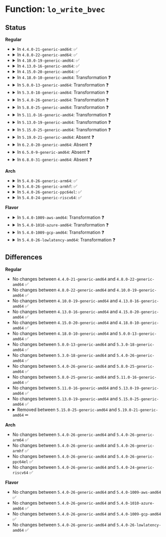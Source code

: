 # Function: <code>lo_write_bvec</code>

## Status
<b>Regular</b>
<ul>
<li>
<details>
<summary>In <code>4.4.0-21-generic-amd64</code>: ✅</summary>

```c
int lo_write_bvec(struct file * file, struct bio_vec * bvec, loff_t * ppos)
```

```json
{
  "name": "lo_write_bvec",
  "collision_type": "Unique Static",
  "inline_type": "No",
  "funcs": [
    {
      "addr": 18446744071584543344,
      "name": "lo_write_bvec",
      "external": false,
      "loc": "drivers/block/loop.c:261",
      "file": "drivers/block/loop.c",
      "inline": "seen, unknown",
      "caller_inline": [],
      "caller_func": [
        "drivers/block/loop.c:loop_queue_work",
        "drivers/block/loop.c:loop_queue_work"
      ]
    }
  ],
  "symbols": [
    {
      "addr": 18446744071584543344,
      "name": "lo_write_bvec",
      "section": ".text",
      "bind": "STB_LOCAL",
      "size": 270
    }
  ]
}
```
</details>
</li>
<li>
<details>
<summary>In <code>4.8.0-22-generic-amd64</code>: ✅</summary>

```c
int lo_write_bvec(struct file * file, struct bio_vec * bvec, loff_t * ppos)
```

```json
{
  "name": "lo_write_bvec",
  "collision_type": "Unique Static",
  "inline_type": "No",
  "funcs": [
    {
      "addr": 18446744071584893808,
      "name": "lo_write_bvec",
      "external": false,
      "loc": "drivers/block/loop.c:261",
      "file": "drivers/block/loop.c",
      "inline": "seen, unknown",
      "caller_inline": [],
      "caller_func": [
        "drivers/block/loop.c:loop_queue_work",
        "drivers/block/loop.c:loop_queue_work"
      ]
    }
  ],
  "symbols": [
    {
      "addr": 18446744071584893808,
      "name": "lo_write_bvec",
      "section": ".text",
      "bind": "STB_LOCAL",
      "size": 272
    }
  ]
}
```
</details>
</li>
<li>
<details>
<summary>In <code>4.10.0-19-generic-amd64</code>: ✅</summary>

```c
int lo_write_bvec(struct file * file, struct bio_vec * bvec, loff_t * ppos)
```

```json
{
  "name": "lo_write_bvec",
  "collision_type": "Unique Static",
  "inline_type": "No",
  "funcs": [
    {
      "addr": 18446744071585084080,
      "name": "lo_write_bvec",
      "external": false,
      "loc": "drivers/block/loop.c:261",
      "file": "drivers/block/loop.c",
      "inline": "seen, unknown",
      "caller_inline": [],
      "caller_func": [
        "drivers/block/loop.c:loop_queue_work",
        "drivers/block/loop.c:loop_queue_work"
      ]
    }
  ],
  "symbols": [
    {
      "addr": 18446744071585084080,
      "name": "lo_write_bvec",
      "section": ".text",
      "bind": "STB_LOCAL",
      "size": 272
    }
  ]
}
```
</details>
</li>
<li>
<details>
<summary>In <code>4.13.0-16-generic-amd64</code>: ✅</summary>

```c
int lo_write_bvec(struct file * file, struct bio_vec * bvec, loff_t * ppos)
```

```json
{
  "name": "lo_write_bvec",
  "collision_type": "Unique Static",
  "inline_type": "No",
  "funcs": [
    {
      "addr": 18446744071585166752,
      "name": "lo_write_bvec",
      "external": false,
      "loc": "drivers/block/loop.c:261",
      "file": "drivers/block/loop.c",
      "inline": "seen, unknown",
      "caller_inline": [],
      "caller_func": [
        "drivers/block/loop.c:loop_queue_work",
        "drivers/block/loop.c:loop_queue_work"
      ]
    }
  ],
  "symbols": [
    {
      "addr": 18446744071585166752,
      "name": "lo_write_bvec",
      "section": ".text",
      "bind": "STB_LOCAL",
      "size": 274
    }
  ]
}
```
</details>
</li>
<li>
<details>
<summary>In <code>4.15.0-20-generic-amd64</code>: ✅</summary>

```c
int lo_write_bvec(struct file * file, struct bio_vec * bvec, loff_t * ppos)
```

```json
{
  "name": "lo_write_bvec",
  "collision_type": "Unique Static",
  "inline_type": "No",
  "funcs": [
    {
      "addr": 18446744071585593968,
      "name": "lo_write_bvec",
      "external": false,
      "loc": "drivers/block/loop.c:264",
      "file": "drivers/block/loop.c",
      "inline": "seen, unknown",
      "caller_inline": [],
      "caller_func": [
        "drivers/block/loop.c:loop_queue_work",
        "drivers/block/loop.c:loop_queue_work"
      ]
    }
  ],
  "symbols": [
    {
      "addr": 18446744071585593968,
      "name": "lo_write_bvec",
      "section": ".text",
      "bind": "STB_LOCAL",
      "size": 274
    }
  ]
}
```
</details>
</li>
<li>
<details>
<summary>In <code>4.18.0-10-generic-amd64</code>: Transformation ❓</summary>

```c
int lo_write_bvec(struct file * file, struct bio_vec * bvec, loff_t * ppos)
```

```json
{
  "name": "lo_write_bvec",
  "collision_type": "Unique Static",
  "inline_type": "No",
  "funcs": [
    {
      "addr": 0,
      "name": "lo_write_bvec",
      "external": false,
      "loc": "drivers/block/loop.c:266",
      "file": "drivers/block/loop.c",
      "inline": "seen, unknown",
      "caller_inline": [],
      "caller_func": [
        "drivers/block/loop.c:loop_queue_work",
        "drivers/block/loop.c:loop_queue_work"
      ]
    }
  ],
  "symbols": [
    {
      "addr": 18446744071585838592,
      "name": "lo_write_bvec",
      "section": ".text",
      "bind": "STB_LOCAL",
      "size": 257
    },
    {
      "addr": 18446744071585847194,
      "name": "lo_write_bvec.cold.39",
      "section": ".text",
      "bind": "STB_LOCAL",
      "size": 24
    }
  ]
}
```
</details>
</li>
<li>
<details>
<summary>In <code>5.0.0-13-generic-amd64</code>: Transformation ❓</summary>

```c
int lo_write_bvec(struct file * file, struct bio_vec * bvec, loff_t * ppos)
```

```json
{
  "name": "lo_write_bvec",
  "collision_type": "Unique Static",
  "inline_type": "No",
  "funcs": [
    {
      "addr": 0,
      "name": "lo_write_bvec",
      "external": false,
      "loc": "drivers/block/loop.c:267",
      "file": "drivers/block/loop.c",
      "inline": "seen, unknown",
      "caller_inline": [],
      "caller_func": [
        "drivers/block/loop.c:loop_queue_work",
        "drivers/block/loop.c:loop_queue_work"
      ]
    }
  ],
  "symbols": [
    {
      "addr": 18446744071585971568,
      "name": "lo_write_bvec",
      "section": ".text",
      "bind": "STB_LOCAL",
      "size": 257
    },
    {
      "addr": 18446744071585982023,
      "name": "lo_write_bvec.cold.42",
      "section": ".text",
      "bind": "STB_LOCAL",
      "size": 24
    }
  ]
}
```
</details>
</li>
<li>
<details>
<summary>In <code>5.3.0-18-generic-amd64</code>: Transformation ❓</summary>

```c
int lo_write_bvec(struct file * file, struct bio_vec * bvec, loff_t * ppos)
```

```json
{
  "name": "lo_write_bvec",
  "collision_type": "Unique Static",
  "inline_type": "No",
  "funcs": [
    {
      "addr": 0,
      "name": "lo_write_bvec",
      "external": false,
      "loc": "drivers/block/loop.c:267",
      "file": "drivers/block/loop.c",
      "inline": "seen, unknown",
      "caller_inline": [],
      "caller_func": [
        "drivers/block/loop.c:loop_queue_work",
        "drivers/block/loop.c:loop_queue_work"
      ]
    }
  ],
  "symbols": [
    {
      "addr": 18446744071586214768,
      "name": "lo_write_bvec",
      "section": ".text",
      "bind": "STB_LOCAL",
      "size": 257
    },
    {
      "addr": 18446744071586225546,
      "name": "lo_write_bvec.cold",
      "section": ".text",
      "bind": "STB_LOCAL",
      "size": 23
    }
  ]
}
```
</details>
</li>
<li>
<details>
<summary>In <code>5.4.0-26-generic-amd64</code>: Transformation ❓</summary>

```c
int lo_write_bvec(struct file * file, struct bio_vec * bvec, loff_t * ppos)
```

```json
{
  "name": "lo_write_bvec",
  "collision_type": "Unique Static",
  "inline_type": "No",
  "funcs": [
    {
      "addr": 0,
      "name": "lo_write_bvec",
      "external": false,
      "loc": "drivers/block/loop.c:267",
      "file": "drivers/block/loop.c",
      "inline": "seen, unknown",
      "caller_inline": [],
      "caller_func": [
        "drivers/block/loop.c:loop_queue_work",
        "drivers/block/loop.c:loop_queue_work"
      ]
    }
  ],
  "symbols": [
    {
      "addr": 18446744071586362816,
      "name": "lo_write_bvec",
      "section": ".text",
      "bind": "STB_LOCAL",
      "size": 257
    },
    {
      "addr": 18446744071586373767,
      "name": "lo_write_bvec.cold",
      "section": ".text",
      "bind": "STB_LOCAL",
      "size": 23
    }
  ]
}
```
</details>
</li>
<li>
<details>
<summary>In <code>5.8.0-25-generic-amd64</code>: Transformation ❓</summary>

```c
int lo_write_bvec(struct file * file, struct bio_vec * bvec, loff_t * ppos)
```

```json
{
  "name": "lo_write_bvec",
  "collision_type": "Unique Static",
  "inline_type": "No",
  "funcs": [
    {
      "addr": 0,
      "name": "lo_write_bvec",
      "external": false,
      "loc": "drivers/block/loop.c:279",
      "file": "drivers/block/loop.c",
      "inline": "seen, unknown",
      "caller_inline": [],
      "caller_func": [
        "drivers/block/loop.c:do_req_filebacked",
        "drivers/block/loop.c:lo_write_transfer"
      ]
    }
  ],
  "symbols": [
    {
      "addr": 18446744071587135200,
      "name": "lo_write_bvec",
      "section": ".text",
      "bind": "STB_LOCAL",
      "size": 257
    },
    {
      "addr": 18446744071587146839,
      "name": "lo_write_bvec.cold",
      "section": ".text",
      "bind": "STB_LOCAL",
      "size": 23
    }
  ]
}
```
</details>
</li>
<li>
<details>
<summary>In <code>5.11.0-16-generic-amd64</code>: Transformation ❓</summary>

```c
int lo_write_bvec(struct file * file, struct bio_vec * bvec, loff_t * ppos)
```

```json
{
  "name": "lo_write_bvec",
  "collision_type": "Unique Static",
  "inline_type": "No",
  "funcs": [
    {
      "addr": 0,
      "name": "lo_write_bvec",
      "external": false,
      "loc": "drivers/block/loop.c:276",
      "file": "drivers/block/loop.c",
      "inline": "seen, unknown",
      "caller_inline": [],
      "caller_func": [
        "drivers/block/loop.c:lo_write_transfer"
      ]
    }
  ],
  "symbols": [
    {
      "addr": 18446744071587220992,
      "name": "lo_write_bvec",
      "section": ".text",
      "bind": "STB_LOCAL",
      "size": 334
    },
    {
      "addr": 18446744071591492162,
      "name": "lo_write_bvec.cold",
      "section": ".text",
      "bind": "STB_LOCAL",
      "size": 23
    }
  ]
}
```
</details>
</li>
<li>
<details>
<summary>In <code>5.13.0-19-generic-amd64</code>: Transformation ❓</summary>

```c
int lo_write_bvec(struct file * file, struct bio_vec * bvec, loff_t * ppos)
```

```json
{
  "name": "lo_write_bvec",
  "collision_type": "Unique Static",
  "inline_type": "No",
  "funcs": [
    {
      "addr": 0,
      "name": "lo_write_bvec",
      "external": false,
      "loc": "drivers/block/loop.c:318",
      "file": "drivers/block/loop.c",
      "inline": "seen, unknown",
      "caller_inline": [],
      "caller_func": [
        "drivers/block/loop.c:lo_write_transfer"
      ]
    }
  ],
  "symbols": [
    {
      "addr": 18446744071587109008,
      "name": "lo_write_bvec",
      "section": ".text",
      "bind": "STB_LOCAL",
      "size": 334
    },
    {
      "addr": 18446744071591435180,
      "name": "lo_write_bvec.cold",
      "section": ".text",
      "bind": "STB_LOCAL",
      "size": 23
    }
  ]
}
```
</details>
</li>
<li>
<details>
<summary>In <code>5.15.0-25-generic-amd64</code>: Transformation ❓</summary>

```c
int lo_write_bvec(struct file * file, struct bio_vec * bvec, loff_t * ppos)
```

```json
{
  "name": "lo_write_bvec",
  "collision_type": "Unique Static",
  "inline_type": "No",
  "funcs": [
    {
      "addr": 0,
      "name": "lo_write_bvec",
      "external": false,
      "loc": "drivers/block/loop.c:308",
      "file": "drivers/block/loop.c",
      "inline": "seen, unknown",
      "caller_inline": [],
      "caller_func": [
        "drivers/block/loop.c:lo_write_transfer"
      ]
    }
  ],
  "symbols": [
    {
      "addr": 18446744071587680304,
      "name": "lo_write_bvec",
      "section": ".text",
      "bind": "STB_LOCAL",
      "size": 334
    },
    {
      "addr": 18446744071592499113,
      "name": "lo_write_bvec.cold",
      "section": ".text",
      "bind": "STB_LOCAL",
      "size": 23
    }
  ]
}
```
</details>
</li>
<li>
<details>
<summary>In <code>5.19.0-21-generic-amd64</code>: Absent ❓</summary>

```json
{
  "name": "lo_write_bvec",
  "collision_type": "Unique Static",
  "inline_type": "Full",
  "funcs": [
    {
      "addr": 18446744071589031196,
      "name": "lo_write_bvec",
      "external": false,
      "loc": "drivers/block/loop.c:241",
      "file": "drivers/block/loop.c",
      "inline": "not declared, inlined",
      "caller_inline": [],
      "caller_func": []
    }
  ],
  "symbols": []
}
```
</details>
</li>
<li>
<details>
<summary>In <code>6.2.0-20-generic-amd64</code>: Absent ❓</summary>

```json
{
  "name": "lo_write_bvec",
  "collision_type": "Unique Static",
  "inline_type": "Full",
  "funcs": [
    {
      "addr": 18446744071590559608,
      "name": "lo_write_bvec",
      "external": false,
      "loc": "drivers/block/loop.c:241",
      "file": "drivers/block/loop.c",
      "inline": "not declared, inlined",
      "caller_inline": [],
      "caller_func": []
    }
  ],
  "symbols": []
}
```
</details>
</li>
<li>
<details>
<summary>In <code>6.5.0-9-generic-amd64</code>: Absent ❓</summary>

```json
{
  "name": "lo_write_bvec",
  "collision_type": "Unique Static",
  "inline_type": "Full",
  "funcs": [
    {
      "addr": 18446744071590888007,
      "name": "lo_write_bvec",
      "external": false,
      "loc": "drivers/block/loop.c:241",
      "file": "drivers/block/loop.c",
      "inline": "not declared, inlined",
      "caller_inline": [],
      "caller_func": []
    }
  ],
  "symbols": []
}
```
</details>
</li>
<li>
<details>
<summary>In <code>6.8.0-31-generic-amd64</code>: Absent ❓</summary>

```json
{
  "name": "lo_write_bvec",
  "collision_type": "Unique Static",
  "inline_type": "Full",
  "funcs": [
    {
      "addr": 18446744071591232039,
      "name": "lo_write_bvec",
      "external": false,
      "loc": "drivers/block/loop.c:239",
      "file": "drivers/block/loop.c",
      "inline": "not declared, inlined",
      "caller_inline": [],
      "caller_func": []
    }
  ],
  "symbols": []
}
```
</details>
</li>
</ul>
<b>Arch</b>
<ul>
<li>
<details>
<summary>In <code>5.4.0-26-generic-arm64</code>: ✅</summary>

```c
int lo_write_bvec(struct file * file, struct bio_vec * bvec, loff_t * ppos)
```

```json
{
  "name": "lo_write_bvec",
  "collision_type": "Unique Static",
  "inline_type": "No",
  "funcs": [
    {
      "addr": 18446603336499205976,
      "name": "lo_write_bvec",
      "external": false,
      "loc": "drivers/block/loop.c:267",
      "file": "drivers/block/loop.c",
      "inline": "seen, unknown",
      "caller_inline": [],
      "caller_func": [
        "drivers/block/loop.c:loop_queue_work",
        "drivers/block/loop.c:loop_queue_work"
      ]
    }
  ],
  "symbols": [
    {
      "addr": 18446603336499205976,
      "name": "lo_write_bvec",
      "section": ".text",
      "bind": "STB_LOCAL",
      "size": 316
    }
  ]
}
```
</details>
</li>
<li>
<details>
<summary>In <code>5.4.0-26-generic-armhf</code>: ✅</summary>

```c
int lo_write_bvec(struct file * file, struct bio_vec * bvec, loff_t * ppos)
```

```json
{
  "name": "lo_write_bvec",
  "collision_type": "Unique Static",
  "inline_type": "No",
  "funcs": [
    {
      "addr": 3231739816,
      "name": "lo_write_bvec",
      "external": false,
      "loc": "drivers/block/loop.c:267",
      "file": "drivers/block/loop.c",
      "inline": "seen, unknown",
      "caller_inline": [],
      "caller_func": [
        "drivers/block/loop.c:loop_queue_work",
        "drivers/block/loop.c:loop_queue_work"
      ]
    }
  ],
  "symbols": [
    {
      "addr": 3231739816,
      "name": "lo_write_bvec",
      "section": ".text",
      "bind": "STB_LOCAL",
      "size": 320
    }
  ]
}
```
</details>
</li>
<li>
<details>
<summary>In <code>5.4.0-26-generic-ppc64el</code>: ✅</summary>

```c
int lo_write_bvec(struct file * file, struct bio_vec * bvec, loff_t * ppos)
```

```json
{
  "name": "lo_write_bvec",
  "collision_type": "Unique Static",
  "inline_type": "No",
  "funcs": [
    {
      "addr": 13835058055292413632,
      "name": "lo_write_bvec",
      "external": false,
      "loc": "drivers/block/loop.c:267",
      "file": "drivers/block/loop.c",
      "inline": "seen, unknown",
      "caller_inline": [],
      "caller_func": [
        "drivers/block/loop.c:loop_queue_work",
        "drivers/block/loop.c:loop_queue_work"
      ]
    }
  ],
  "symbols": [
    {
      "addr": 13835058055292413632,
      "name": "lo_write_bvec",
      "section": ".text",
      "bind": "STB_LOCAL",
      "size": 436
    }
  ]
}
```
</details>
</li>
<li>
<details>
<summary>In <code>5.4.0-24-generic-riscv64</code>: ✅</summary>

```c
int lo_write_bvec(struct file * file, struct bio_vec * bvec, loff_t * ppos)
```

```json
{
  "name": "lo_write_bvec",
  "collision_type": "Unique Static",
  "inline_type": "No",
  "funcs": [
    {
      "addr": 18446743936276497704,
      "name": "lo_write_bvec",
      "external": false,
      "loc": "drivers/block/loop.c:267",
      "file": "drivers/block/loop.c",
      "inline": "seen, unknown",
      "caller_inline": [],
      "caller_func": [
        "drivers/block/loop.c:loop_queue_work",
        "drivers/block/loop.c:loop_queue_work"
      ]
    }
  ],
  "symbols": [
    {
      "addr": 18446743936276497704,
      "name": "lo_write_bvec",
      "section": ".text",
      "bind": "STB_LOCAL",
      "size": 244
    }
  ]
}
```
</details>
</li>
</ul>
<b>Flavor</b>
<ul>
<li>
<details>
<summary>In <code>5.4.0-1009-aws-amd64</code>: Transformation ❓</summary>

```c
int lo_write_bvec(struct file * file, struct bio_vec * bvec, loff_t * ppos)
```

```json
{
  "name": "lo_write_bvec",
  "collision_type": "Unique Static",
  "inline_type": "No",
  "funcs": [
    {
      "addr": 0,
      "name": "lo_write_bvec",
      "external": false,
      "loc": "drivers/block/loop.c:267",
      "file": "drivers/block/loop.c",
      "inline": "seen, unknown",
      "caller_inline": [],
      "caller_func": [
        "drivers/block/loop.c:loop_queue_work",
        "drivers/block/loop.c:loop_queue_work"
      ]
    }
  ],
  "symbols": [
    {
      "addr": 18446744071586124704,
      "name": "lo_write_bvec",
      "section": ".text",
      "bind": "STB_LOCAL",
      "size": 257
    },
    {
      "addr": 18446744071586135655,
      "name": "lo_write_bvec.cold",
      "section": ".text",
      "bind": "STB_LOCAL",
      "size": 23
    }
  ]
}
```
</details>
</li>
<li>
<details>
<summary>In <code>5.4.0-1010-azure-amd64</code>: Transformation ❓</summary>

```c
int lo_write_bvec(struct file * file, struct bio_vec * bvec, loff_t * ppos)
```

```json
{
  "name": "lo_write_bvec",
  "collision_type": "Unique Static",
  "inline_type": "No",
  "funcs": [
    {
      "addr": 0,
      "name": "lo_write_bvec",
      "external": false,
      "loc": "drivers/block/loop.c:267",
      "file": "drivers/block/loop.c",
      "inline": "seen, unknown",
      "caller_inline": [],
      "caller_func": [
        "drivers/block/loop.c:loop_queue_work",
        "drivers/block/loop.c:loop_queue_work"
      ]
    }
  ],
  "symbols": [
    {
      "addr": 18446744071585969312,
      "name": "lo_write_bvec",
      "section": ".text",
      "bind": "STB_LOCAL",
      "size": 257
    },
    {
      "addr": 18446744071585980263,
      "name": "lo_write_bvec.cold",
      "section": ".text",
      "bind": "STB_LOCAL",
      "size": 23
    }
  ]
}
```
</details>
</li>
<li>
<details>
<summary>In <code>5.4.0-1009-gcp-amd64</code>: Transformation ❓</summary>

```c
int lo_write_bvec(struct file * file, struct bio_vec * bvec, loff_t * ppos)
```

```json
{
  "name": "lo_write_bvec",
  "collision_type": "Unique Static",
  "inline_type": "No",
  "funcs": [
    {
      "addr": 0,
      "name": "lo_write_bvec",
      "external": false,
      "loc": "drivers/block/loop.c:267",
      "file": "drivers/block/loop.c",
      "inline": "seen, unknown",
      "caller_inline": [],
      "caller_func": [
        "drivers/block/loop.c:loop_queue_work",
        "drivers/block/loop.c:loop_queue_work"
      ]
    }
  ],
  "symbols": [
    {
      "addr": 18446744071586310784,
      "name": "lo_write_bvec",
      "section": ".text",
      "bind": "STB_LOCAL",
      "size": 257
    },
    {
      "addr": 18446744071586321735,
      "name": "lo_write_bvec.cold",
      "section": ".text",
      "bind": "STB_LOCAL",
      "size": 23
    }
  ]
}
```
</details>
</li>
<li>
<details>
<summary>In <code>5.4.0-26-lowlatency-amd64</code>: Transformation ❓</summary>

```c
int lo_write_bvec(struct file * file, struct bio_vec * bvec, loff_t * ppos)
```

```json
{
  "name": "lo_write_bvec",
  "collision_type": "Unique Static",
  "inline_type": "No",
  "funcs": [
    {
      "addr": 0,
      "name": "lo_write_bvec",
      "external": false,
      "loc": "drivers/block/loop.c:267",
      "file": "drivers/block/loop.c",
      "inline": "seen, unknown",
      "caller_inline": [],
      "caller_func": [
        "drivers/block/loop.c:loop_queue_work",
        "drivers/block/loop.c:loop_queue_work"
      ]
    }
  ],
  "symbols": [
    {
      "addr": 18446744071586422448,
      "name": "lo_write_bvec",
      "section": ".text",
      "bind": "STB_LOCAL",
      "size": 257
    },
    {
      "addr": 18446744071586433300,
      "name": "lo_write_bvec.cold",
      "section": ".text",
      "bind": "STB_LOCAL",
      "size": 23
    }
  ]
}
```
</details>
</li>
</ul>

## Differences
<b>Regular</b>
<ul>
<li>
No changes between <code>4.4.0-21-generic-amd64</code> and <code>4.8.0-22-generic-amd64</code> ✅
</li>
<li>
No changes between <code>4.8.0-22-generic-amd64</code> and <code>4.10.0-19-generic-amd64</code> ✅
</li>
<li>
No changes between <code>4.10.0-19-generic-amd64</code> and <code>4.13.0-16-generic-amd64</code> ✅
</li>
<li>
No changes between <code>4.13.0-16-generic-amd64</code> and <code>4.15.0-20-generic-amd64</code> ✅
</li>
<li>
No changes between <code>4.15.0-20-generic-amd64</code> and <code>4.18.0-10-generic-amd64</code> ✅
</li>
<li>
No changes between <code>4.18.0-10-generic-amd64</code> and <code>5.0.0-13-generic-amd64</code> ✅
</li>
<li>
No changes between <code>5.0.0-13-generic-amd64</code> and <code>5.3.0-18-generic-amd64</code> ✅
</li>
<li>
No changes between <code>5.3.0-18-generic-amd64</code> and <code>5.4.0-26-generic-amd64</code> ✅
</li>
<li>
No changes between <code>5.4.0-26-generic-amd64</code> and <code>5.8.0-25-generic-amd64</code> ✅
</li>
<li>
No changes between <code>5.8.0-25-generic-amd64</code> and <code>5.11.0-16-generic-amd64</code> ✅
</li>
<li>
No changes between <code>5.11.0-16-generic-amd64</code> and <code>5.13.0-19-generic-amd64</code> ✅
</li>
<li>
No changes between <code>5.13.0-19-generic-amd64</code> and <code>5.15.0-25-generic-amd64</code> ✅
</li>
<li>
<details>
<summary>Removed between <code>5.15.0-25-generic-amd64</code> and <code>5.19.0-21-generic-amd64</code> ➖</summary>

```c
int lo_write_bvec(struct file * file, struct bio_vec * bvec, loff_t * ppos)
```
</details>
</li>
</ul>
<b>Arch</b>
<ul>
<li>
No changes between <code>5.4.0-26-generic-amd64</code> and <code>5.4.0-26-generic-arm64</code> ✅
</li>
<li>
No changes between <code>5.4.0-26-generic-amd64</code> and <code>5.4.0-26-generic-armhf</code> ✅
</li>
<li>
No changes between <code>5.4.0-26-generic-amd64</code> and <code>5.4.0-26-generic-ppc64el</code> ✅
</li>
<li>
No changes between <code>5.4.0-26-generic-amd64</code> and <code>5.4.0-24-generic-riscv64</code> ✅
</li>
</ul>
<b>Flavor</b>
<ul>
<li>
No changes between <code>5.4.0-26-generic-amd64</code> and <code>5.4.0-1009-aws-amd64</code> ✅
</li>
<li>
No changes between <code>5.4.0-26-generic-amd64</code> and <code>5.4.0-1010-azure-amd64</code> ✅
</li>
<li>
No changes between <code>5.4.0-26-generic-amd64</code> and <code>5.4.0-1009-gcp-amd64</code> ✅
</li>
<li>
No changes between <code>5.4.0-26-generic-amd64</code> and <code>5.4.0-26-lowlatency-amd64</code> ✅
</li>
</ul>
